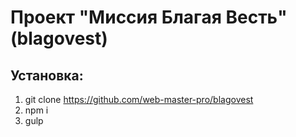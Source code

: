 # Проект "Миссия Благая Весть" (blagovest)

## Установка:
1. git clone https://github.com/web-master-pro/blagovest
2. npm i
3. gulp
